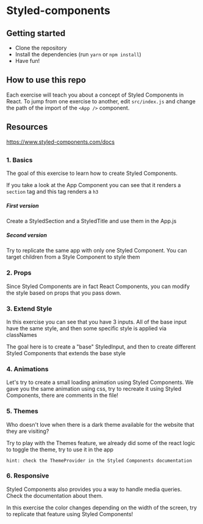 # Styled-components

## Getting started

- Clone the repository
- Install the dependencies (run `yarn` or `npm install`)
- Have fun!

## How to use this repo

Each exercise will teach you about a concept of Styled Components in React. To jump from one exercise to another, edit `src/index.js` and change the path of the import of the `<App />` component.

## Resources

https://www.styled-components.com/docs

##

### 1. Basics

The goal of this exercise to learn how to create Styled Components.

If you take a look at the App Component you can see that it renders a `section` tag and this tag renders a `h3`

##### First version

Create a StyledSection and a StyledTitle and use them in the App.js

##### Second version

Try to replicate the same app with only one Styled Component. You can target children from a Style Component to style them

### 2. Props

Since Styled Components are in fact React Components, you can modify the style based on props that you pass down.

### 3. Extend Style

In this exercise you can see that you have 3 inputs. All of the base input have the same style, and then some specific style is applied via classNames

The goal here is to create a "base" StyledInput, and then to create different Styled Components that extends the base style

### 4. Animations

Let's try to create a small loading animation using Styled Components.
We gave you the same animation using css, try to recreate it using Styled Components, there are comments in the file!

### 5. Themes

Who doesn't love when there is a dark theme available for the website that they are visiting?

Try to play with the Themes feature, we already did some of the react logic to toggle the theme, try to use it in the app

`hint: check the ThemeProvider in the Styled Components documentation`

### 6. Responsive

Styled Components also provides you a way to handle media queries. Check the documentation about them.

In this exercise the color changes depending on the width of the screen, try to replicate that feature using Styled Components!
